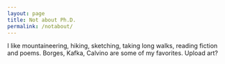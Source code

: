 ```yaml
---
layout: page
title: Not about Ph.D.
permalink: /notabout/
---
```


I like mountaineering, hiking, sketching, taking long walks, reading fiction and poems. 
Borges, Kafka, Calvino are some of my favorites. 
Upload art? 

<!-- This is the base Jekyll theme. You can find out more info about customizing your Jekyll theme, as well as basic Jekyll usage documentation at [jekyllrb.com](https://jekyllrb.com/)

You can find the source code for Minima at GitHub:
[jekyll][jekyll-organization] /
[minima](https://github.com/jekyll/minima)

You can find the source code for Jekyll at GitHub:
[jekyll][jekyll-organization] /
[jekyll](https://github.com/jekyll/jekyll)


[jekyll-organization]: https://github.com/jekyll -->